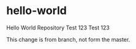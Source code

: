 # hello-world
Hello World Repository
Test 123 Test 123


This change is from branch, not form the master.
